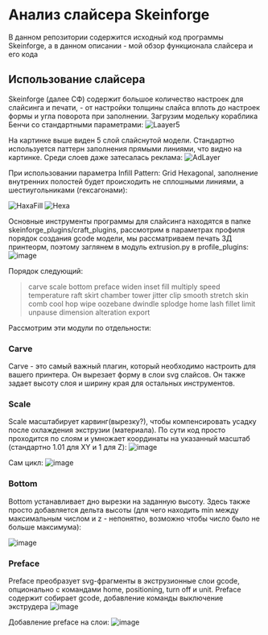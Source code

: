 # Анализ слайсера Skeinforge
В данном репозитории содержится исходный код программы Skeinforge, а в данном описании - мой обзор функционала слайсера и его кода
## Использование слайсера 
Skeinforge (далее СФ) содержит большое количество настроек для слайсинга и печати, - от настройки толщины слайса вплоть до настроек формы и угла поворота при заполнении.
Загрузим модельку кораблика Бенчи со стандартными параметрами: 
![Laayer5](https://github.com/Zysperro/SkeinForgeAnalysis/assets/110100353/e4293420-7763-414c-98e2-c89add1d3bf5)

На картинке выше виден 5 слой слайснутой модели. Стандартно используется паттерн заполнения прямыми линиями, что видно на картинке.
Среди слоев даже затесалась реклама:
![AdLayer](https://github.com/Zysperro/SkeinForgeAnalysis/assets/110100353/8840d919-6171-4a91-a19c-258db8349e59)

При использовании параметра Infill Pattern: Grid Hexagonal, заполнение внутренних полостей будет происходить не сплошными линиями, а шестиугольниками (гексагонами):

![HaxaFill](https://github.com/Zysperro/SkeinForgeAnalysis/assets/110100353/7ba821c8-8e02-469e-8071-e6572610faf0)
![Hexa](https://github.com/Zysperro/SkeinForgeAnalysis/assets/110100353/525987ac-0a65-4d2f-96fe-ed7a330ee423)

Основные инструменты программы для слайсинга находятся в папке skeinforge_plugins/craft_plugins, рассмотрим в параметрах профиля порядок создания gcode модели, мы рассматриваем печать 3Д принтеорм, поэтому заглянем в модуль extrusion.py в profile_plugins:
![image](https://github.com/Zysperro/SkeinForgeAnalysis/assets/110100353/13e01bad-1bfc-4612-80b9-ad2dd68f77e0)

Порядок следующий:
> carve scale bottom preface widen inset fill multiply speed temperature raft skirt chamber tower jitter clip smooth stretch skin comb cool hop wipe oozebane dwindle splodge home lash fillet limit unpause dimension alteration export

Рассмотрим эти модули по отдельности:

### Carve
Carve - это самый важный плагин, который необходимо настроить для вашего принтера. Он вырезает форму в слои svg слайсов. Он также задает высоту слоя и ширину края для остальных инструментов.

### Scale
Scale масштабирует карвинг(вырезку?), чтобы компенсировать усадку после охлаждения экструзии (материала).
По сути код просто проходится по слоям и умножает координаты на указанный масштаб (стандартно 1.01 для XY и 1 для Z):
![image](https://github.com/Zysperro/SkeinForgeAnalysis/assets/110100353/d7a3fbb3-9001-46b8-b0f1-bc7c09695b41)

Сам цикл:
![image](https://github.com/Zysperro/SkeinForgeAnalysis/assets/110100353/f04b7134-0698-4075-bb55-3a4a0abdd56e)

### Bottom
Bottom устанавливает дно вырезки на заданную высоту.
Здесь также просто добавляется дельта высоты (для чего находить min между максимальным числом и z - непонятно, возможно чтобы число было не больше максимума):

![image](https://github.com/Zysperro/SkeinForgeAnalysis/assets/110100353/8d990af6-30e3-4477-8a1e-e26952469053)

### Preface
Preface преобразует svg-фрагменты в экструзионные слои gcode, опционально с командами home, positioning, turn off и unit.
Preface содержит собирает gcode, добавление команды выключение экструдера
![image](https://github.com/Zysperro/SkeinForgeAnalysis/assets/110100353/464f8882-2e4c-48bb-a1ea-8b5650f22235)

Добавление preface на слои:
![image](https://github.com/Zysperro/SkeinForgeAnalysis/assets/110100353/f2c58054-bd42-4acb-a597-6548dc3b5e83)

